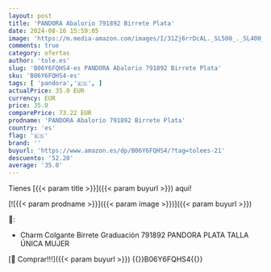 ```yaml
---
layout: post
title: 'PANDORA Abalorio 791892 Birrete Plata'
date: 2024-08-16 15:59:05
image: 'https://m.media-amazon.com/images/I/31Zj6rrDcAL._SL500_._SL400_.jpg'
comments: true
category: ofertas
author: 'tole.es'
slug: 'B06Y6FQHS4-es PANDORA Abalorio 791892 Birrete Plata'
sku: 'B06Y6FQHS4-es'
tags: [ 'pandora','🇪🇸', ]
actualPrice: 35.0 EUR
currency: EUR
price: 35.0
comparePrice: 73.22 EUR
prodname: 'PANDORA Abalorio 791892 Birrete Plata'
country: 'es'
flag: '🇪🇸'
brand: ''
buyurl: 'https://www.amazon.es/dp/B06Y6FQHS4/?tag=tolees-21'
descuento: '52.20'
average: '35.0'
---
```


Tienes [{{< param title >}}]({{< param buyurl >}}) aqui!

[![{{< param prodname >}}]({{< param image >}})]({{< param buyurl >}})

🔎:

- Charm Colgante Birrete Graduación 791892 PANDORA PLATA TALLA ÚNICA MUJER

[🛒 Comprar!!!]({{< param buyurl >}})
{{<world>}}B06Y6FQHS4{{</world>}}
